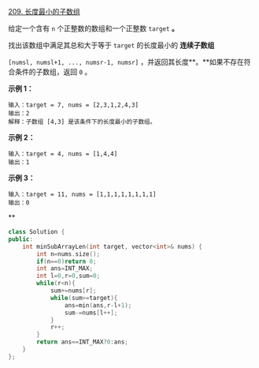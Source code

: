 [209. 长度最小的子数组](https://leetcode.cn/problems/minimum-size-subarray-sum/)



给定一个含有 `n` 个正整数的数组和一个正整数 `target` **。**

找出该数组中满足其总和大于等于 `target` 的长度最小的 **连续子数组**

`[numsl, numsl+1, ..., numsr-1, numsr]` ，并返回其长度**。**如果不存在符合条件的子数组，返回 `0` 。



 

**示例 1：**

```
输入：target = 7, nums = [2,3,1,2,4,3]
输出：2
解释：子数组 [4,3] 是该条件下的长度最小的子数组。
```

**示例 2：**

```
输入：target = 4, nums = [1,4,4]
输出：1
```

**示例 3：**

```
输入：target = 11, nums = [1,1,1,1,1,1,1,1]
输出：0
```



**

```cpp
class Solution {
public:
    int minSubArrayLen(int target, vector<int>& nums) {
        int n=nums.size();
        if(n==0)return 0;
        int ans=INT_MAX;
        int l=0,r=0,sum=0;
        while(r<n){
            sum+=nums[r];
            while(sum>=target){
                ans=min(ans,r-l+1);
                sum-=nums[l++];
            }
            r++;
        }
        return ans==INT_MAX?0:ans;
    }
};
```

